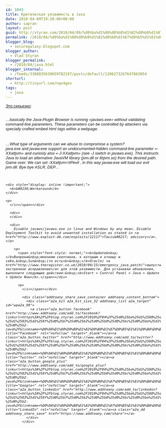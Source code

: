 ```yaml
---
id: 1043
title: Критическая уязвимость в Java
date: 2010-04-09T19:20:00+00:00
author: sapran
layout: post
guid: http://styran.com/2010/04/09/%d0%ba%d1%80%d0%b8%d1%82%d0%b8%d1%87%d0%b5%d1%81%d0%ba%d0%b0%d1%8f-%d1%83%d1%8f%d0%b7%d0%b2%d0%b8%d0%bc%d0%be%d1%81%d1%82%d1%8c-%d0%b2-java/
permalink: /2010/04/%d0%ba%d1%80%d0%b8%d1%82%d0%b8%d1%87%d0%b5%d1%81%d0%ba%d0%b0%d1%8f-%d1%83%d1%8f%d0%b7%d0%b2%d0%b8%d0%bc%d0%be%d1%81%d1%82%d1%8c-%d0%b2-java/
blogger_blog:
  - securegalaxy.blogspot.com
blogger_author:
  - Vlad Styran
blogger_permalink:
  - /2010/04/java.html
blogger_internal:
  - /feeds/3388835630659782197/posts/default/1306273267647863054
shorturl:
  - http://tinyurl.com/nqv4gev
tags:
  - java
---
```

<span style="font-family: Arial; font-size: small;"><span style="font-size: 13px;"><a href="http://www.exploit-db.com/exploits/12122">Это серьезно</a>:</span></span> 

<div>
  <span style="font-family: Arial; font-size: 13px;"><br /></span>
</div>

<div>
  <span style="font-family: Arial; font-size: 13px;"><i>&#8230;basically the Java-Plugin Browser is running &#171;javaws.exe&#187; without validating command-line parameters. These parameters can be controlled by attackers via specially crafted embed html tags within a webpage.</i></span>
</div>

<div>
  <span style="font-family: Arial; font-size: 13px;"><i></i></span><br /><span style="font-family: Arial; font-size: 13px;"><i></i></span><br /><span style="font-family: Arial; font-size: 13px;"><i> 
  
  <div>
  </div>
  
  <div>
    &#8230;What type of arguments can we abuse to compromise a system?
  </div>
  
  <div>
    java.exe and javaw.exe support an undocumented-hidden command-line parameter &#171;-XXaltjvm&#187; and curiosly also &#171;-J-XXaltjvm&#187; (see -J switch in javaws.exe). This instructs Java to load an alternative JavaVM library (jvm.dll or libjvm.so) from the desired path. Game over. We can set -XXaltjvm=\IPevil , in this way javaw.exe will load our evil jvm.dll. Bye bye ASLR, DEP&#8230;
  </div>
  
  <div>
  </div>
  
  <div>
    <span style="font-style: normal;"><i></i></span><br /><span style="font-style: normal;"><i></i></span><br /><span style="font-style: normal;"><i> 
    
    <div style="display: inline !important;">
      <b>&#8230;Workaround</b>
    </div>
    
    <p>
      </i></span></div> 
      
      <div>
      </div>
      
      <div>
        Disable javaws/javaws.exe in linux and Windows by any mean. Disable Deployment Toolkit to avoid unwanted installation as stated in <a href="http://www.exploit-db.com/exploits/12117">Tavis&#8217; advisory</a>.</p> 
        
        <p>
          <span style="font-style: normal;"><b>Update&nbsp;</b>Вопреки&nbsp;мнениям скептиков, к которым я отношу и себя,&nbsp;Sun&nbsp;(то есть<b>&nbsp;</b>Oracle) <a href="http://www.theregister.co.uk/2010/04/15/emergency_java_patch/">выпустил экстренное исправление</a> для этой уязвимости. Для установки обновления, выполните следующие действия:&nbsp;<b>Start > Control Panel > Java > Update > Update Now</b>.</span></div> 
          
          <p>
            </i></span></div> 
            
            <div class="addtoany_share_save_container addtoany_content_bottom">
              <div class="a2a_kit a2a_kit_size_32 addtoany_list a2a_target" id="wpa2a_98">
                <a class="a2a_button_facebook" href="http://www.addtoany.com/add_to/facebook?linkurl=https%3A%2F%2Fblog.styran.com%2F2010%2F04%2F%25d0%25ba%25d1%2580%25d0%25b8%25d1%2582%25d0%25b8%25d1%2587%25d0%25b5%25d1%2581%25d0%25ba%25d0%25b0%25d1%258f-%25d1%2583%25d1%258f%25d0%25b7%25d0%25b2%25d0%25b8%25d0%25bc%25d0%25be%25d1%2581%25d1%2582%25d1%258c-%25d0%25b2-java%2F&linkname=%D0%9A%D1%80%D0%B8%D1%82%D0%B8%D1%87%D0%B5%D1%81%D0%BA%D0%B0%D1%8F%20%D1%83%D1%8F%D0%B7%D0%B2%D0%B8%D0%BC%D0%BE%D1%81%D1%82%D1%8C%20%D0%B2%20Java" title="Facebook" rel="nofollow" target="_blank"></a><a class="a2a_button_twitter" href="http://www.addtoany.com/add_to/twitter?linkurl=https%3A%2F%2Fblog.styran.com%2F2010%2F04%2F%25d0%25ba%25d1%2580%25d0%25b8%25d1%2582%25d0%25b8%25d1%2587%25d0%25b5%25d1%2581%25d0%25ba%25d0%25b0%25d1%258f-%25d1%2583%25d1%258f%25d0%25b7%25d0%25b2%25d0%25b8%25d0%25bc%25d0%25be%25d1%2581%25d1%2582%25d1%258c-%25d0%25b2-java%2F&linkname=%D0%9A%D1%80%D0%B8%D1%82%D0%B8%D1%87%D0%B5%D1%81%D0%BA%D0%B0%D1%8F%20%D1%83%D1%8F%D0%B7%D0%B2%D0%B8%D0%BC%D0%BE%D1%81%D1%82%D1%8C%20%D0%B2%20Java" title="Twitter" rel="nofollow" target="_blank"></a><a class="a2a_button_google_plus" href="http://www.addtoany.com/add_to/google_plus?linkurl=https%3A%2F%2Fblog.styran.com%2F2010%2F04%2F%25d0%25ba%25d1%2580%25d0%25b8%25d1%2582%25d0%25b8%25d1%2587%25d0%25b5%25d1%2581%25d0%25ba%25d0%25b0%25d1%258f-%25d1%2583%25d1%258f%25d0%25b7%25d0%25b2%25d0%25b8%25d0%25bc%25d0%25be%25d1%2581%25d1%2582%25d1%258c-%25d0%25b2-java%2F&linkname=%D0%9A%D1%80%D0%B8%D1%82%D0%B8%D1%87%D0%B5%D1%81%D0%BA%D0%B0%D1%8F%20%D1%83%D1%8F%D0%B7%D0%B2%D0%B8%D0%BC%D0%BE%D1%81%D1%82%D1%8C%20%D0%B2%20Java" title="Google+" rel="nofollow" target="_blank"></a><a class="a2a_button_linkedin" href="http://www.addtoany.com/add_to/linkedin?linkurl=https%3A%2F%2Fblog.styran.com%2F2010%2F04%2F%25d0%25ba%25d1%2580%25d0%25b8%25d1%2582%25d0%25b8%25d1%2587%25d0%25b5%25d1%2581%25d0%25ba%25d0%25b0%25d1%258f-%25d1%2583%25d1%258f%25d0%25b7%25d0%25b2%25d0%25b8%25d0%25bc%25d0%25be%25d1%2581%25d1%2582%25d1%258c-%25d0%25b2-java%2F&linkname=%D0%9A%D1%80%D0%B8%D1%82%D0%B8%D1%87%D0%B5%D1%81%D0%BA%D0%B0%D1%8F%20%D1%83%D1%8F%D0%B7%D0%B2%D0%B8%D0%BC%D0%BE%D1%81%D1%82%D1%8C%20%D0%B2%20Java" title="LinkedIn" rel="nofollow" target="_blank"></a><a class="a2a_dd addtoany_share_save" href="https://www.addtoany.com/share"></a>
              </div>
            </div>